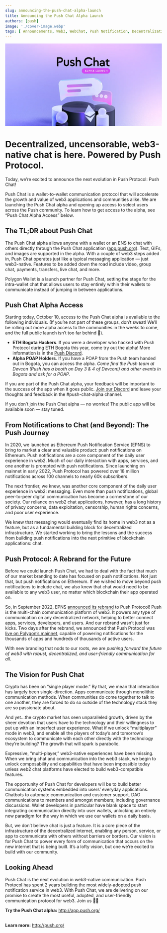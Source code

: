 ```yaml
---
slug: announcing-the-push-chat-alpha-launch
title: Announcing the Push Chat Alpha Launch
authors: [push]
image: './cover-image.webp'
tags: [ Announcements, Web3, WebChat, Push Notification, Decentralization]
---
```


![Cover image of Announcing the Push Chat Alpha Launch](./cover-image.webp)

<!--customheaderpoint-->
# Decentralized, uncensorable, web3-native chat is here. Powered by Push Protocol.<br/>

Today, we’re excited to announce the next evolution in Push Protocol: Push Chat!

Push Chat is a wallet-to-wallet communication protocol that will accelerate the growth and value of web3 applications and communities alike. We are launching the Push Chat alpha and opening up access to select users across the Push community. To learn how to get access to the alpha, see “Push Chat Alpha Access” below.

<!--truncate-->

## The TL;DR about Push Chat
The Push Chat alpha allows anyone with a wallet or an ENS to chat with others directly through the Push Chat application ([app.push.org](http://app.push.org/)). Text, GIFs, and images are supported in the alpha. With a couple of web3 steps added in, Push Chat operates just like a typical messaging application — just web3-native. Features to be added down the road include video, group chat, payments, transfers, live chat, and more.

Polygon Wallet is a launch partner for Push Chat, setting the stage for the intra-wallet chat that allows users to stay entirely within their wallets to communicate instead of jumping in between applications.

## Push Chat Alpha Access
Starting today, October 10, access to the Push Chat alpha is available to the following individuals. (If you’re not part of these groups, don’t sweat! We’ll be rolling out more alpha access to the communities in the weeks to come, and the full public launch isn’t too far behind 🙂).

- <b>ETH Bogota Hackers</b>. If you were a developer who hacked with Push Protocol during ETH Bogota this year, come try out the alpha! More information is in the <a href="https://discord.gg/pushprotocol">Push Discord</a>.
- <b>Alpha POAP Holders</b>. If you have a POAP from the Push team handed out in Bogota, you can access the alpha. <i>Come find the Push team at Devcon (Push has a booth on Day 3 & 4 of Devcon!) and other events in Bogota and ask for a POAP</i>.

If you are part of the Push Chat alpha, your feedback will be important to the success of the app when it goes public. [Join our Discord](https://discord.gg/pushprotocol) and leave your thoughts and feedback in the #push-chat-alpha channel.

If you don’t join the Push Chat alpha — no worries! The public app will be available soon — stay tuned.

## From Notifications to Chat (and Beyond): The Push Journey
In 2020, we launched as Ethereum Push Notification Service (EPNS) to bring to market a clear and valuable product: push notifications on Ethereum. Push notifications are a core component of the daily user experience in web2. Much of our daily interaction with apps, services, and one another is prompted with push notifications. Since launching on mainnet in early 2022, Push Protocol has powered over 18 million notifications across 100 channels to nearly 60k subscribers.

The next frontier, we knew, was another core component of the daily user experience in web2: messaging. Even more than push notifications, global peer-to-peer digital communication has become a cornerstone of our society. Our reliance on web2 chat applications, however, has a long history of privacy concerns, data exploitation, censorship, human rights concerns, and poor user experience.

We knew that messaging would eventually find its home in web3 not as a feature, but as a fundamental building block for decentralized infrastructure. We started working to bring the lessons and the success from building push notifications into the next primitive of blockchain applications: chat.

## Push Protocol: A Rebrand for the Future
Before we could launch Push Chat, we had to deal with the fact that much of our market branding to date has focused on push notifications. Not just that, but push notifications on Ethereum. If we wished to move beyond push notifications to include chat, we also knew that chat would need to be available to any web3 user, no matter which blockchain their app operated on.

So, in September 2022, EPNS [announced its rebrand](https://twitter.com/pushprotocol/status/1574771582790406144) to Push Protocol! Push is the multi-chain communication platform of web3. It powers any type of communication on any decentralized network, helping to better connect apps, services, developers, and users. And our rebrand wasn’t just for kicks. Two days after the rebrand, we announced that Push Protocol was [live on Polygon’s mainnet](https://twitter.com/pushprotocol/status/1575485566065381377), capable of powering notifications for the thousands of apps and hundreds of thousands of active users.

With new branding that nods to our roots, we are <i>pushing forward the future of web3 with robust, decentralized, and user-friendly communication for all</i>.

## The Vision for Push Chat
Crypto has been on “single player mode.” By that, we mean that interaction has largely been single-direction. Apps communicate through monolithic communication methods. When communities do come together to talk to one another, they are forced to do so outside of the technology stack they are so passionate about.

And yet…the crypto market has seen unparalleled growth, driven by the sheer devotion that users have to the technology and their willingness to put up with an imperfect user experience. What if we unlock “multiplayer” mode in web3, and enable all the players of today’s and tomorrow’s ecosystem to communicate with each other directly with the technology they’re building? The growth that will spark is parabolic.

Expressive, “multi-player,” web3-native experiences have been missing. When we bring chat and communication into the web3 stack, we begin to unlock composability and capabilities that have been impossible today unless web2 chat platforms have elected to build web3-compatible features.

The opportunity of Push Chat for developers will be to build better communication systems embedded into users’ everyday applications. Chatbots to automate communication and customer support. DAO communications to members and amongst members; including governance discussions. Wallet developers in particular have blank space to start integrating communication directly into user wallets, unlocking an entirely new paradigm for the way in which we use our wallets on a daily basis.

But, we don’t believe chat is just a feature. It is a core piece of the infrastructure of the decentralized internet, enabling any person, service, or app to communicate with others without barriers or borders. Our vision is for Push Chat to power every form of communication that occurs on the new internet that is being built. It’s a lofty vision, but one we’re excited to build with our community.

## Looking Ahead
Push Chat is the next evolution in web3-native communication. Push Protocol has spent 2 years building the most widely-adopted push notification service in web3. With Push Chat, we are delivering on our promise to create the most useful, adopted, and user-friendly communication protocol for web3. Join us 🔔👋

<b>Try the Push Chat alpha:</b> <a href="http://app.push.org/">http://app.push.org/</a> <br/><br/>

<b>Learn more:</b> <a href="http://push.org/">http://push.org/</a>


